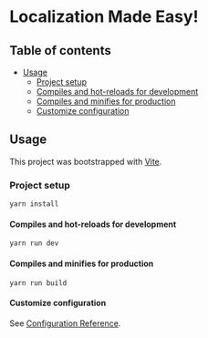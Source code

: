# Localization Made Easy!

## Table of contents

- [Usage](#usage)
  - [Project setup](#project-setup)
  - [Compiles and hot-reloads for development](#compiles-and-hot-reloads-for-development)
  - [Compiles and minifies for production](#compiles-and-minifies-for-production)
  - [Customize configuration](#customize-configuration)

## Usage

This project was bootstrapped with [Vite](https://vitejs.dev/).

### Project setup

```
yarn install
```

#### Compiles and hot-reloads for development

```
yarn run dev
```

#### Compiles and minifies for production

```
yarn run build
```

#### Customize configuration

See [Configuration Reference](https://vitejs.dev/guide/).
